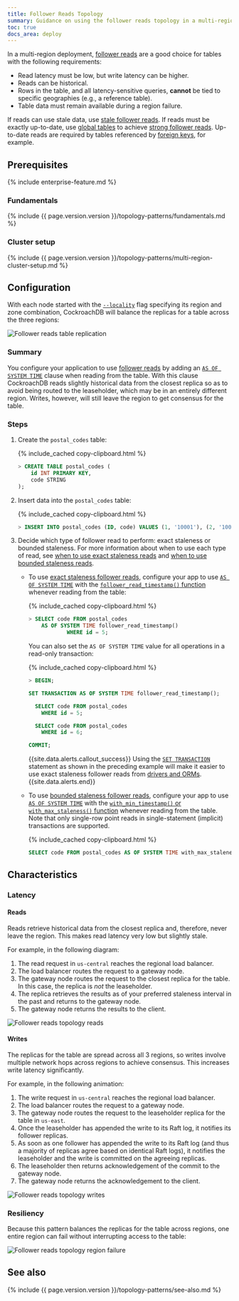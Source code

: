 ```yaml
---
title: Follower Reads Topology
summary: Guidance on using the follower reads topology in a multi-region deployment.
toc: true
docs_area: deploy
---
```


In a multi-region deployment, [follower reads](follower-reads.html) are a good choice for tables with the following requirements:

- Read latency must be low, but write latency can be higher.
- Reads can be historical.
- Rows in the table, and all latency-sensitive queries, **cannot** be tied to specific geographies (e.g., a reference table).
- Table data must remain available during a region failure.

If reads can use stale data, use [stale follower reads](follower-reads.html#stale-follower-reads). If reads must be exactly up-to-date, use [global tables](global-tables.html) to achieve [strong follower reads](follower-reads.html#follower-read-types). Up-to-date reads are required by tables referenced by [foreign keys](foreign-key.html), for example.

## Prerequisites

{% include enterprise-feature.md %}

### Fundamentals

{% include {{ page.version.version }}/topology-patterns/fundamentals.md %}

### Cluster setup

{% include {{ page.version.version }}/topology-patterns/multi-region-cluster-setup.md %}

## Configuration

With each node started with the [`--locality`](cockroach-start.html#locality) flag specifying its region and zone combination, CockroachDB will balance the replicas for a table across the three regions:

<img src="{{ 'images/v22.2/topology-patterns/topology_follower_reads1.png' | relative_url }}" alt="Follower reads table replication" style="max-width:100%" />

### Summary

You configure your application to use [follower reads](follower-reads.html) by adding an [`AS OF SYSTEM TIME`](as-of-system-time.html) clause when reading from the table. With this clause CockroachDB reads slightly historical data from the closest replica so as to avoid being routed to the leaseholder, which may be in an entirely different region. Writes, however, will still leave the region to get consensus for the table.

### Steps

1. Create the `postal_codes` table:

    {% include_cached copy-clipboard.html %}
    ~~~ sql
    > CREATE TABLE postal_codes (
        id INT PRIMARY KEY,
        code STRING
    );
    ~~~

1. Insert data into the `postal_codes` table:

    {% include_cached copy-clipboard.html %}
    ~~~ sql
    > INSERT INTO postal_codes (ID, code) VALUES (1, '10001'), (2, '10002'), (3, '10003'), (4,'60601'), (5,'60602'), (6,'60603'), (7,'90001'), (8,'90002'), (9,'90003');
    ~~~

1. Decide which type of follower read to perform: exact staleness or  bounded staleness. For more information about when to use each type of read, see [when to use exact staleness reads](follower-reads.html#when-to-use-exact-staleness-reads) and [when to use bounded staleness reads](follower-reads.html#when-to-use-bounded-staleness-reads).
    - To use [exact staleness follower reads](follower-reads.html#exact-staleness-reads), configure your app to use [`AS OF SYSTEM TIME`](as-of-system-time.html) with the [`follower_read_timestamp()` function](functions-and-operators.html) whenever reading from the table:

        {% include_cached copy-clipboard.html %}
        ~~~ sql
        > SELECT code FROM postal_codes
            AS OF SYSTEM TIME follower_read_timestamp()
                    WHERE id = 5;
        ~~~

        You can also set the `AS OF SYSTEM TIME` value for all operations in a read-only transaction:

        {% include_cached copy-clipboard.html %}
        ~~~ sql
        > BEGIN;

        SET TRANSACTION AS OF SYSTEM TIME follower_read_timestamp();

          SELECT code FROM postal_codes
            WHERE id = 5;

          SELECT code FROM postal_codes
            WHERE id = 6;

        COMMIT;
        ~~~

        {{site.data.alerts.callout_success}}
        Using the [`SET TRANSACTION`](set-transaction.html#use-the-as-of-system-time-option) statement as shown in the preceding example will make it easier to use exact staleness follower reads from [drivers and ORMs](install-client-drivers.html).
        {{site.data.alerts.end}}
    - To use [bounded staleness follower reads](follower-reads.html#bounded-staleness-reads), configure your app to use [`AS OF SYSTEM TIME`](as-of-system-time.html) with the [`with_min_timestamp()` or `with_max_staleness()` function](functions-and-operators.html#date-and-time-functions) whenever reading from the table. Note that only single-row point reads in single-statement (implicit) transactions are supported.

        {% include_cached copy-clipboard.html %}
        ~~~ sql
        SELECT code FROM postal_codes AS OF SYSTEM TIME with_max_staleness('10s') where id = 5;
        ~~~

## Characteristics

### Latency

#### Reads

Reads retrieve historical data from the closest replica and, therefore, never leave the region. This makes read latency very low but slightly stale.

For example, in the following diagram:

1. The read request in `us-central` reaches the regional load balancer.
1. The load balancer routes the request to a gateway node.
1. The gateway node routes the request to the closest replica for the table. In this case, the replica is *not* the leaseholder.
1. The replica retrieves the results as of your preferred staleness interval in the past and returns to the gateway node.
1. The gateway node returns the results to the client.

<img src="{{ 'images/v22.2/topology-patterns/topology_follower_reads_reads.png' | relative_url }}" alt="Follower reads topology reads" style="max-width:100%" />

#### Writes

The replicas for the table are spread across all 3 regions, so writes involve multiple network hops across regions to achieve consensus. This increases write latency significantly.

For example, in the following animation:

1. The write request in `us-central` reaches the regional load balancer.
1. The load balancer routes the request to a gateway node.
1. The gateway node routes the request to the leaseholder replica for the table in `us-east`.
1. Once the leaseholder has appended the write to its Raft log, it notifies its follower replicas.
1. As soon as one follower has appended the write to its Raft log (and thus a majority of replicas agree based on identical Raft logs), it notifies the leaseholder and the write is committed on the agreeing replicas.
1. The leaseholder then returns acknowledgement of the commit to the gateway node.
1. The gateway node returns the acknowledgement to the client.

<img src="{{ 'images/v22.2/topology-patterns/topology_follower_reads_writes.gif' | relative_url }}" alt="Follower reads topology writes" style="max-width:100%" />

### Resiliency

Because this pattern balances the replicas for the table across regions, one entire region can fail without interrupting access to the table:

<img src="{{ 'images/v22.2/topology-patterns/topology_follower_reads_resiliency.png' | relative_url }}" alt="Follower reads topology region failure" style="max-width:100%" />

## See also

{% include {{ page.version.version }}/topology-patterns/see-also.md %}
